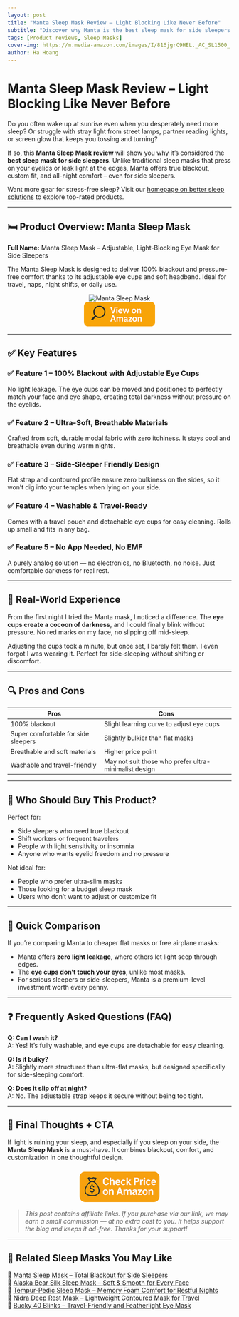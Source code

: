 ```yaml
---
layout: post
title: "Manta Sleep Mask Review – Light Blocking Like Never Before"
subtitle: "Discover why Manta is the best sleep mask for side sleepers – with full blackout and unmatched comfort."
tags: [Product reviews, Sleep Masks]
cover-img: https://m.media-amazon.com/images/I/816jgrC9HEL._AC_SL1500_.jpg
author: Ha Hoang
---
```


# Manta Sleep Mask Review – Light Blocking Like Never Before

Do you often wake up at sunrise even when you desperately need more sleep? Or struggle with stray light from street lamps, partner reading lights, or screen glow that keeps you tossing and turning?

If so, this **Manta Sleep Mask review** will show you why it’s considered the **best sleep mask for side sleepers**. Unlike traditional sleep masks that press on your eyelids or leak light at the edges, Manta offers true blackout, custom fit, and all-night comfort – even for side sleepers.

Want more gear for stress-free sleep? Visit our [homepage on better sleep solutions](https://havan.yoga) to explore top-rated products.

---

## 🛏️ Product Overview: Manta Sleep Mask

**Full Name:** Manta Sleep Mask – Adjustable, Light-Blocking Eye Mask for Side Sleepers

The Manta Sleep Mask is designed to deliver 100% blackout and pressure-free comfort thanks to its adjustable eye cups and soft headband. Ideal for travel, naps, night shifts, or daily use.

<div style="text-align:center;">
  <img src="https://m.media-amazon.com/images/I/816jgrC9HEL._AC_SL1500_.jpg" alt="Manta Sleep Mask" style="width:400px; height:auto;"/>
</div>

<div style="text-align:center;">
  <a href="https://amzn.to/4mvSYSj" target="_blank" rel="nofollow sponsored noopener">
    <img src="/assets/img/view.png" alt="View on Amazon" style="width:160px; height:auto;"/>
  </a>
</div>

---

## ✅ Key Features

### ✅ Feature 1 – 100% Blackout with Adjustable Eye Cups  
No light leakage. The eye cups can be moved and positioned to perfectly match your face and eye shape, creating total darkness without pressure on the eyelids.

### ✅ Feature 2 – Ultra-Soft, Breathable Materials  
Crafted from soft, durable modal fabric with zero itchiness. It stays cool and breathable even during warm nights.

### ✅ Feature 3 – Side-Sleeper Friendly Design  
Flat strap and contoured profile ensure zero bulkiness on the sides, so it won’t dig into your temples when lying on your side.

### ✅ Feature 4 – Washable & Travel-Ready  
Comes with a travel pouch and detachable eye cups for easy cleaning. Rolls up small and fits in any bag.

### ✅ Feature 5 – No App Needed, No EMF  
A purely analog solution — no electronics, no Bluetooth, no noise. Just comfortable darkness for real rest.

---

## 💬 Real-World Experience

From the first night I tried the Manta mask, I noticed a difference. The **eye cups create a cocoon of darkness**, and I could finally blink without pressure. No red marks on my face, no slipping off mid-sleep.

Adjusting the cups took a minute, but once set, I barely felt them. I even forgot I was wearing it. Perfect for side-sleeping without shifting or discomfort.

---

## 🔍 Pros and Cons

| Pros | Cons |
|------|------|
| 100% blackout | Slight learning curve to adjust eye cups |
| Super comfortable for side sleepers | Slightly bulkier than flat masks |
| Breathable and soft materials | Higher price point |
| Washable and travel-friendly | May not suit those who prefer ultra-minimalist design |

---

## 👥 Who Should Buy This Product?

Perfect for:

- Side sleepers who need true blackout  
- Shift workers or frequent travelers  
- People with light sensitivity or insomnia  
- Anyone who wants eyelid freedom and no pressure

Not ideal for:

- People who prefer ultra-slim masks  
- Those looking for a budget sleep mask  
- Users who don’t want to adjust or customize fit

---

## 🔄 Quick Comparison

If you’re comparing Manta to cheaper flat masks or free airplane masks:
- Manta offers **zero light leakage**, where others let light seep through edges.
- The **eye cups don’t touch your eyes**, unlike most masks.
- For serious sleepers or side-sleepers, Manta is a premium-level investment worth every penny.

---

## ❓ Frequently Asked Questions (FAQ)

**Q: Can I wash it?**  
A: Yes! It’s fully washable, and eye cups are detachable for easy cleaning.

**Q: Is it bulky?**  
A: Slightly more structured than ultra-flat masks, but designed specifically for side-sleeping comfort.

**Q: Does it slip off at night?**  
A: No. The adjustable strap keeps it secure without being too tight.

---

## 🎯 Final Thoughts + CTA

If light is ruining your sleep, and especially if you sleep on your side, the **Manta Sleep Mask** is a must-have. It combines blackout, comfort, and customization in one thoughtful design.

<div style="text-align:center;">
  <a href="https://amzn.to/4mvSYSj" target="_blank" rel="nofollow sponsored noopener">
    <img src="/assets/img/checkprice.png" alt="Check Price on Amazon" style="width:180px; height:auto; margin-top:10px;"/>
  </a>
</div>

> *This post contains affiliate links. If you purchase via our link, we may earn a small commission — at no extra cost to you. It helps support the blog and keeps it ad-free. Thanks for your support!*
---

## 🧾 Related Sleep Masks You May Like

<ul style="list-style: none; padding-left: 0;">
  <li>🔗 <a href="https://havan.yoga/2025/05/13/manta-sleep-mask-review/">Manta Sleep Mask – Total Blackout for Side Sleepers</a></li>
  <li>🔗 <a href="https://havan.yoga/2025/05/14/alaska-bear-silk-sleep-mask-review/">Alaska Bear Silk Sleep Mask – Soft & Smooth for Every Face</a></li>
  <li>🔗 <a href="https://havan.yoga/2025/05/14/tempur-pedic-sleep-mask-review/">Tempur-Pedic Sleep Mask – Memory Foam Comfort for Restful Nights</a></li>
  <li>🔗 <a href="https://havan.yoga/2025/05/14/nidra-sleep-mask-review/">Nidra Deep Rest Mask – Lightweight Contoured Mask for Travel</a></li>
  <li>🔗 <a href="https://havan.yoga/2025/05/14/bucky-40-blinks-review/">Bucky 40 Blinks – Travel-Friendly and Featherlight Eye Mask</a></li>
</ul>